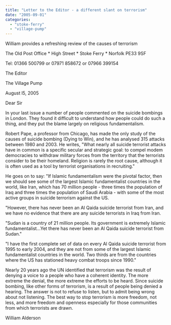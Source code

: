 ```yaml
---
title: "Letter to the Editor - a different slant on terrorism"
date: "2005-09-01"
categories: 
  - "stoke-ferry"
  - "village-pump"
---
```


William provides a refreshing review of the causes of terrorism

The Old Post Office \* High Street \* Stoke Ferry \* Norfolk PE33 9SF

Tel: 01366 500799 or 07971 858672 or 07966 399154

The Editor

The Village Pump

August l5, 2005

Dear Sir

In your last issue a number of people commented on the suicide bombings in London. They found it difficult to understand how people could do such a thing, and they put the blame largely on religious fundamentalism.

Robert Pape, a professor from Chicago, has made the only study of the causes of suicide bombing (Dying to Win), and he has analysed 315 attacks between 1980 and 2003. He writes, "What nearly all suicide terrorist attacks have in common is a specific secular and strategic goal: to compel modem democracies to withdraw military forces from the territory that the terrorists consider to be their homeland. Religion is rarely the root cause, although it is often used as a tool by terrorist organisations in recruiting."

He goes on to say: "If Islamic fundamentalism were the pivotal factor, then we should see some of the largest Islamic fundamentalist countries in the world, like Iran, which has 70 million people - three times the population of Iraq and three times the population of Saudi Arabia - with some of the most active groups in suicide terrorism against the US.

"However, there has never been an Al Qaida suicide terrorist from Iran, and we have no evidence that there are any suicide terrorists in Iraq from Iran.

"Sudan is a country of 21 million people. Its government is extremely Islamic fundamentalist...Yet there has never been an Al Qaida suicide terrorist from Sudan."

"I have the first complete set of data on every Al Qaida suicide terrorist from 1995 to early 2004, and they are not from some of the largest Islamic fundamentalist countries in the world. Two thirds are from the countries where the US has stationed heavy combat troops since 1990."

Nearly 20 years ago the UN identified that terrorism was the result of denying a voice to a people who have a coherent identity. The more extreme the denial, the more extreme the efforts to be heard. Since suicide bombing, like other forms of terrorism, is a result of people being denied a hearing. The answer is not to refuse to listen, but to admit being wrong about not listening. The best way to stop terrorism is more freedom, not less, and more freedom and openness especially for those communities from which terrorists are drawn.

William Alderson
